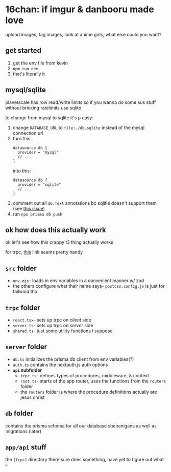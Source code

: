 # 16chan: if imgur & danbooru made love

upload images, tag images, look at anime girls, what else could you want?

## get started

1. get the env file from kevin
2. `npm run dev`
3. that's literally it

## mysql/sqlite

planetscale has row read/write limits so if you wanna do some sus stuff without bricking ratelimits use sqlite

to change from mysql to sqlite it's p easy:
1. change `DATABASE_URL` to `file:./db.sqlite` instead of the mysql connection url
2. turn this:
    ```prisma
    datasource db {
      provider = "mysql"
      // ...
    }
    ```
    into this:
    ```prisma
    datasource db {
      provider = "sqlite"
      // ...
    }
    ```
3. comment out all `db.Text` annotations bc sqlitle doesn't support them
   (see [this issue](https://github.com/prisma/prisma/issues/9012))
4. run `npx prisma db push`


## ok how does this actually work

ok let's see how this crappy t3 thing actually works

for trpc, [this](https://trpc.io/docs/client/nextjs/setup) link seems pretty handy

## `src` folder

* `env.mjs`- loads in env variables in a convenient manner w/ zod
* the others configure what their name says- `postcss.config.js` is just for tailwind tho

## `trpc` folder

* `react.tsx`- sets up trpc on _client_ side
* `server.ts`- sets up trpc on _server_ side
* `shared.ts`- just some utility functions i suppose

## `server` folder

* `db.ts` initializes the prisma db client from env variables(?)
* `auth.ts` contains the nextauth.js auth options
* **`api` subfolder**
   * `trpc.ts`- defines types of procedures, middleware, & context
   * `root.ts`- starts of the app router, uses the functions from the `routers` folder
   * the `routers` folder is where the procedure definitions actually are jesus christ

## `db` folder

contains the prisma schema for all our database shenanigans as well as migrations (later)

## `app/api` stuff

the `[trpc]` directory there sure does something, have yet to figure out what :skull:

